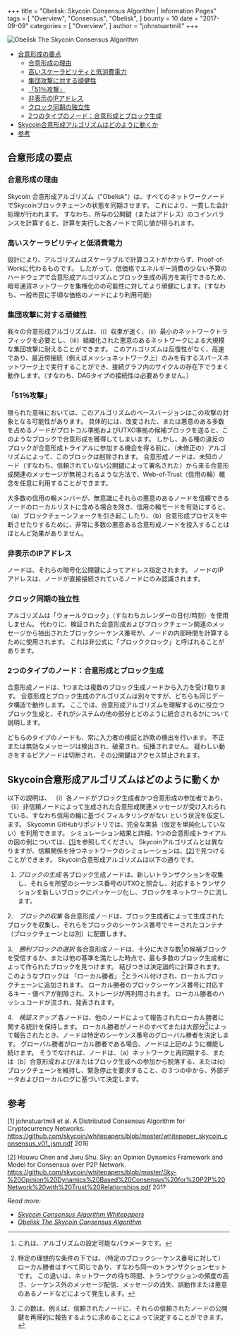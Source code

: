 +++
title = "Obelisk: Skycoin Consensus Algorithm | Information Pages"
tags = [
    "Overview",
    "Consensus",
    "Obelisk",
]
bounty = 10
date = "2017-09-09"
categories = [
    "Overview",
]
author = "johnstuartmill"
+++

![Obelisk The Skycoin Consensus Algorithm](/img/obelisk-the-skycoin-consensus-algorithm.png)

<!-- MarkdownTOC autolink="true" bracket="round" -->

- [合意形成の要点](#合意形成の要点)
    - [合意形成の理由](#合意形成の理由)
    - [高いスケーラビリティと低消費電力](#高いスケーラビリティと低消費電力)
    - [集団攻撃に対する頑健性](#集団攻撃に対する頑健性)
    - [「51％攻撃」](#「51％攻撃」)
    - [非表示のIPアドレス](#非表示のIPアドレス)
    - [クロック同期の独立性](#クロック同期の独立性)
    - [2つのタイプのノード：合意形成とブロック生成](#2つのタイプのノード：合意形成とブロック生成)
- [Skycoin合意形成アルゴリズムはどのように動くか](#Skycoin合意形成アルゴリズムはどのように動くか)
- [参考](#参考)

<!-- /MarkdownTOC -->


## 合意形成の要点

### 合意形成の理由

Skycoin 合意形成アルゴリズム（"Obelisk"）は、すべてのネットワークノードでSkycoinブロックチェーンの状態を同期させます。
これにより、一貫した会計処理が行われます。
すなわち、所与の公開鍵（またはアドレス）のコインバランスを計算すると、計算を実行した各ノードで同じ値が得られます。

### 高いスケーラビリティと低消費電力

設計により、アルゴリズムはスケーラブルで計算コストがかからず、Proof-of-Workに代わるものです。
したがって、低価格でエネルギー消費の少ない予算のハードウェアで合意形成アルゴリズムとブロック生成の両方を実行できるため、暗号通貨ネットワークを集権化のの可能性に対してより頑健にします。（すなわち、一般市民に手頃な価格のノードにより利用可能）

### 集団攻撃に対する頑健性

我々の合意形成アルゴリズムは、（i）収束が速く、（ii）最小のネットワークトラフィックを必要とし、（iii）組織化された悪意のあるネットワークによる大規模な集団攻撃に耐えることができます。
このアルゴリズムは反復性がなく、高速であり、最近傍接続（例えばメッシュネットワーク上）のみを有するスパースネットワーク上で実行することができ、接続グラフ内のサイクルの存在下でうまく動作します。（すなわち、DAGタイプの接続性は必要ありません。）

### 「51％攻撃」

限られた意味においては、このアルゴリズムのベースバージョンはこの攻撃の対象となる可能性があります。
具体的には、改変された、または悪意のある多数を占めるノードがプロトコル準拠およびUTXO準拠の候補ブロックを送ると、このようなブロックで合意形成を獲得してしまいます。 
しかし、ある種の違反のブロックが合意形成トライアルに参加する機会を得る前に、（未修正の）アルゴリズムによって、このブロックは削除されます。
合意形成ノードは、未知のノード（すなわち、信頼されていない公開鍵によって署名された）から来る合意形成関連のメッセージが無視されるような方法で、Web-of-Trust（信用の輪）概念を任意に利用することができます。

大多数の信用の輪メンバーが、無意識にそれらの悪意のあるノードを信頼できるノードのローカルリストに含める場合を除き、信用の輪モードを有効にすると、（a）ブロックチェーンフォークを引き起こしたり、（b）合意形成プロセスを中断させたりするために、非常に多数の悪意ある合意形成ノードを投入することはほとんど効果がありません。

### 非表示のIPアドレス

ノードは、それらの暗号化公開鍵によってアドレス指定されます。
ノードのIPアドレスは、ノードが直接接続されているノードにのみ認識されます。

### クロック同期の独立性

アルゴリズムは「ウォールクロック」（すなわちカレンダーの日付/時刻）を使用しません。
代わりに、検証された合意形成およびブロックチェーン関連のメッセージから抽出されたブロックシーケンス番号が、ノードの内部時間を計算するために使用されます。
これは非公式に「ブロッククロック」と呼ばれることがあります。

### 2つのタイプのノード：合意形成とブロック生成

合意形成ノードは、1つまたは複数のブロック生成ノードから入力を受け取ります。
合意形成とブロック生成のアルゴリズムは別々ですが、どちらも同じデータ構造で動作します。
ここでは、合意形成アルゴリズムを理解するのに役立つブロック生成と、それがシステムの他の部分とどのように統合されるかについて説明します。

どちらのタイプのノードも、常に入力者の検証と詐欺の検出を行います。
不正または無効なメッセージは検出され、破棄され、伝播されません。
疑わしい動きをするピアノードは切断され、その公開鍵はアクセス禁止されます。

## Skycoin合意形成アルゴリズムはどのように動くか

以下の説明は、
（i）各ノードがブロック生成者かつ合意形成の参加者であり、
（ii）非信頼ノードによって生成された合意形成関連メッセージが受け入れられている、すなわち信用の輪に基づくフィルタリングがない
という状況を仮定します。
Skycomin GitHubリポジトリでは、完全な実装（仮定を単純化していない）を利用できます。
シミュレーション結果と詳細、1つの合意形成トライアルの図の例については、[\[1\]](#references)を参照してください。
Skycoinアルゴリズムとは異なりますが、信頼関係を持つネットワークのシミュレーションは、[\[2\]](#references)で見つけることができます。
Skycoin合意形成アルゴリズムは以下の通りです。

1.  *ブロックの生成*
各ブロック生成ノードは、新しいトランザクションを収集し、それらを所望のシーケンス番号のUTXOと照合し、対応するトランザクションを新しいブロックにパッケージ化し、ブロックをネットワークに流します。

2.　*ブロックの収集*
各合意形成ノードは、ブロック生成者によって生成されたブロックを収集し、それらをブロックのシーケンス番号でキーされたコンテナ（ブロックチェーンとは別）に配置します。

3.　*勝利ブロックの選択*
各合意形成ノードは、十分に大きな数[^1]の候補ブロックを受信するか、または他の基準を満たした時点で、最も多数のブロック生成者によって作られたブロックを見つけます。
結びつきは決定論的に計算されます。
このようなブロックは 「ローカル勝者」 [^2]とラベル付けされ、ローカルブロックチェーンに追加されます。
ローカル勝者のブロックシーケンス番号に対応するキー - 値ペアが削除され、ストレージが再利用されます。
ローカル勝者のハッシュコードが流され、発表されます。

4.　*検証ステップ*
各ノードは、他のノードによって報告されたローカル勝者に関する統計を保持します。
ローカル勝者がノードのすべてまたは大部分[^3]によって報告されたとき、ノードは特定のシーケンス番号のグローバル勝者を決定します。
グローバル勝者がローカル勝者である場合、ノードは上記のように機能し続けます。
そうでなければ、ノードは、（a）ネットワークと再同期する、または（b）合意形成および/またはブロック生成への参加から脱落する、または(c)ブロックチェーンを維持し、緊急停止を要求すること、の３つの中から、外部データおよびローカルログに基づいて決定します。


[^1]: これは、アルゴリズムの設定可能なパラメータです。
[^2]: 特定の理想的な条件の下では、（特定のブロックシーケンス番号に対して）ローカル勝者はすべて同じであり、すなわち同一のトランザクションセットです。 この違いは、ネットワークの待ち時間、トランザクションの頻度の高さ、シーケンス外のメッセージ配信、メッセージの消失、誤動作または悪意のあるノードなどによって発生します。
[^3]: この数は、例えば、信頼されたノードに、それらの信頼されたノードの公開鍵を再帰的に報告するように求めることによって決定することができます。

## 参考

\[1\] johnstuartmill et al. A Distributed Consensus Algorithm for
Cryptocurrency Networks.
<https://github.com/skycoin/whitepapers/blob/master/whitepaper_skycoin_consensus_v01_jsm.pdf>
2016

\[2\] Houwu Chen and Jiwu Shu. Sky: an Opinion Dynamics Framework and Model
for Consensus over P2P Network.
<https://github.com/skycoin/whitepapers/blob/master/Sky-%20Opinion%20Dynamics%20Based%20Consensus%20for%20P2P%20Network%20with%20Trust%20Relationships.pdf>
201?

*Read more:*

* *[Skycoin Consensus Algorithm Whitepapers](https://www.skycoin.net/whitepapers)*
* *[Obelisk The Skycoin Consensus Algorithm](/statement/obelisk-skycoin-consensus-algorithm/)*
